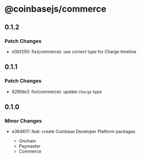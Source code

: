 # @coinbasejs/commerce

## 0.1.2

### Patch Changes

- d3bf250: fix(commerce): use correct type for Charge timeline

## 0.1.1

### Patch Changes

- 826fde3: fix(commerce): update `Charge` type

## 0.1.0

### Minor Changes

- e364617: feat: create Coinbase Developer Platform packages

  - Onchain
  - Paymaster
  - Commerce
